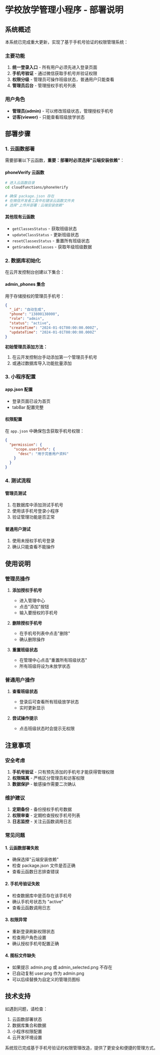 # 学校放学管理小程序 - 部署说明

## 系统概述

本系统已完成重大更新，实现了基于手机号验证的权限管理系统：

### 主要功能
1. **统一登录入口** - 所有用户必须先进入登录页面
2. **手机号验证** - 通过微信获取手机号并验证权限
3. **权限分级** - 管理员可操作班级状态，普通用户只能查看
4. **管理员后台** - 管理授权手机号列表

### 用户角色
- **管理员(admin)** - 可以修改班级状态，管理授权手机号
- **访客(viewer)** - 只能查看班级放学状态

## 部署步骤

### 1. 云函数部署

需要部署以下云函数，**重要：部署时必须选择"云端安装依赖"**：

#### phoneVerify 云函数
```bash
# 进入云函数目录
cd cloudfunctions/phoneVerify

# 确保 package.json 存在
# 在微信开发者工具中右键该云函数文件夹
# 选择"上传并部署：云端安装依赖"
```

#### 其他现有云函数
- `getClassesStatus` - 获取班级状态
- `updateClassStatus` - 更新班级状态  
- `resetClassesStatus` - 重置所有班级状态
- `getGradesAndClasses` - 获取年级班级数据

### 2. 数据库初始化

在云开发控制台创建以下集合：

#### admin_phones 集合
用于存储授权的管理员手机号：
```json
{
  "_id": "自动生成",
  "phone": "13800138000",
  "role": "admin",
  "status": "active",
  "createTime": "2024-01-01T00:00:00.000Z",
  "updateTime": "2024-01-01T00:00:00.000Z"
}
```

**初始管理员添加方法：**
1. 在云开发控制台手动添加第一个管理员手机号
2. 或通过数据库导入功能批量添加

### 3. 小程序配置

#### app.json 配置
- 登录页面已设为首页
- tabBar 配置完整

#### 权限配置
在 `app.json` 中确保包含获取手机号权限：
```json
{
  "permission": {
    "scope.userInfo": {
      "desc": "用于完善用户资料"
    }
  }
}
```

### 4. 测试流程

#### 管理员测试
1. 在数据库中添加测试手机号
2. 使用该手机号登录小程序
3. 验证管理功能是否正常

#### 普通用户测试  
1. 使用未授权手机号登录
2. 确认只能查看不能操作

## 使用说明

### 管理员操作
1. **添加授权手机号**
   - 进入管理中心
   - 点击"添加"按钮
   - 输入要授权的手机号

2. **删除授权手机号**
   - 在手机号列表中点击"删除"
   - 确认删除操作

3. **重置班级状态**
   - 在管理中心点击"重置所有班级状态"
   - 所有班级将设为未放学状态

### 普通用户操作
1. **查看班级状态**
   - 登录后可查看所有班级放学状态
   - 实时更新显示

2. **尝试操作提示**
   - 点击班级状态时会提示无权限

## 注意事项

### 安全考虑
1. **手机号验证** - 只有预先添加的手机号才能获得管理权限
2. **权限隔离** - 严格区分管理员和访客权限
3. **数据保护** - 敏感操作需要二次确认

### 维护建议
1. **定期备份** - 备份授权手机号数据
2. **权限审查** - 定期检查授权手机号列表
3. **日志监控** - 关注云函数调用日志

### 常见问题

#### 1. 云函数部署失败
- 确保选择"云端安装依赖"
- 检查 package.json 文件是否正确
- 查看云函数日志排查错误

#### 2. 手机号验证失败
- 检查数据库中是否存在该手机号
- 确认手机号状态为 "active"
- 查看云函数调用日志

#### 3. 权限异常
- 重新登录刷新权限状态
- 检查用户角色设置
- 确认授权手机号配置正确

#### 4. 图标文件缺失
- 如果提示 admin.png 或 admin_selected.png 不存在
- 已自动复制 user.png 作为 admin.png
- 可以后续替换为自定义的管理员图标

## 技术支持

如遇到问题，请检查：
1. 云函数部署状态
2. 数据库集合和数据
3. 小程序权限配置
4. 云开发环境设置

系统现已完成基于手机号验证的权限管理改造，提供了更安全和便捷的管理方式。